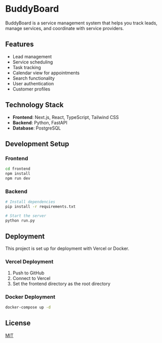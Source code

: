 # BuddyBoard

BuddyBoard is a service management system that helps you track leads, manage services, and coordinate with service providers.

## Features

- Lead management
- Service scheduling
- Task tracking
- Calendar view for appointments
- Search functionality
- User authentication
- Customer profiles

## Technology Stack

- **Frontend**: Next.js, React, TypeScript, Tailwind CSS
- **Backend**: Python, FastAPI
- **Database**: PostgreSQL

## Development Setup

### Frontend

```bash
cd frontend
npm install
npm run dev
```

### Backend

```bash
# Install dependencies
pip install -r requirements.txt

# Start the server
python run.py
```

## Deployment

This project is set up for deployment with Vercel or Docker.

### Vercel Deployment

1. Push to GitHub
2. Connect to Vercel
3. Set the frontend directory as the root directory

### Docker Deployment

```bash
docker-compose up -d
```

## License

[MIT](LICENSE) 